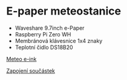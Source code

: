 # E-paper meteostanice

- Waveshare 9.7inch e-Paper
- Raspberry Pi Zero WH
- Membránová klávesnice 1x4 znaky
- Teplotní čidlo DS18B20

[Meteo e-ink](img/meteo.jpg)


[Zapojení součástek](img/zapojeni.jpg)
